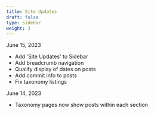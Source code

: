 ```yaml
---
title: Site Updates
draft: false
type: sidebar
weight: 3
---
```


June 15, 2023

- Add 'Site Updates' to Sidebar
- Add breadcrumb navigation
- Qualify display of dates on posts
- Add commit info to posts
- Fix taxonomy listings

June 14, 2023

- Taxonomy pages now show posts within each section
